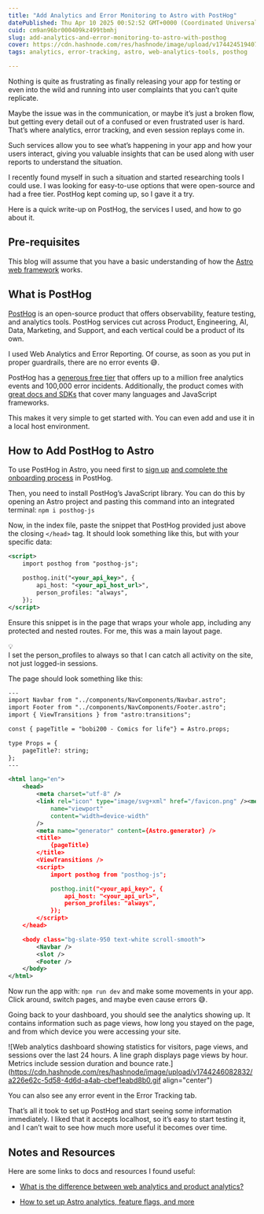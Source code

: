 ```yaml
---
title: "Add Analytics and Error Monitoring to Astro with PostHog"
datePublished: Thu Apr 10 2025 00:52:52 GMT+0000 (Coordinated Universal Time)
cuid: cm9an96br000409kz499tbmhj
slug: add-analytics-and-error-monitoring-to-astro-with-posthog
cover: https://cdn.hashnode.com/res/hashnode/image/upload/v1744245194071/0cad8634-3c35-4c43-87fd-be13dcd5b85b.png
tags: analytics, error-tracking, astro, web-analytics-tools, posthog

---
```


Nothing is quite as frustrating as finally releasing your app for testing or even into the wild and running into user complaints that you can’t quite replicate.

Maybe the issue was in the communication, or maybe it’s just a broken flow, but getting every detail out of a confused or even frustrated user is hard. That’s where analytics, error tracking, and even session replays come in.

Such services allow you to see what’s happening in your app and how your users interact, giving you valuable insights that can be used along with user reports to understand the situation.

I recently found myself in such a situation and started researching tools I could use. I was looking for easy-to-use options that were open-source and had a free tier. PostHog kept coming up, so I gave it a try.

Here is a quick write-up on PostHog, the services I used, and how to go about it.

## Pre-requisites

This blog will assume that you have a basic understanding of how the [Astro web framework](https://astro.build/) works.

## What is PostHog

[PostHog](https://posthog.com/) is an open-source product that offers observability, feature testing, and analytics tools. PostHog services cut across Product, Engineering, AI, Data, Marketing, and Support, and each vertical could be a product of its own.

I used Web Analytics and Error Reporting. Of course, as soon as you put in proper guardrails, there are no error events 😅.

PostHog has a [generous free tier](https://posthog.com/pricing) that offers up to a million free analytics events and 100,000 error incidents. Additionally, the product comes with [great docs and SDKs](https://posthog.com/docs/libraries) that cover many languages and JavaScript frameworks.

This makes it very simple to get started with. You can even add and use it in a local host environment.

## How to Add PostHog to Astro

To use PostHog in Astro, you need first to [sign up](https://us.posthog.com/) [and complete the onboarding process](https://us.posthog.com/) in PostHog.

Then, you need to install PostHog’s JavaScript library. You can do this by opening an Astro project and pasting this command into an integrated terminal: `npm i posthog-js`

Now, in the index file, paste the snippet that PostHog provided just above the closing `</head>` tag. It should look something like this, but with your specific data:

```xml
<script>
	import posthog from "posthog-js";

	posthog.init("<your_api_key>", {
		api_host: "<your_api_host_url>",
		person_profiles: "always",
	});
</script>
```

Ensure this snippet is in the page that wraps your whole app, including any protected and nested routes. For me, this was a main layout page.

<div data-node-type="callout">
<div data-node-type="callout-emoji">💡</div>
<div data-node-type="callout-text">I set the person_profiles to always so that I can catch all activity on the site, not just logged-in sessions.</div>
</div>

The page should look something like this:

```xml
---
import Navbar from "../components/NavComponents/Navbar.astro";
import Footer from "../components/NavComponents/Footer.astro";
import { ViewTransitions } from "astro:transitions";

const { pageTitle = "bobi200 - Comics for life"} = Astro.props;

type Props = {
	pageTitle?: string;
};
---

<html lang="en">
	<head>
		<meta charset="utf-8" />
		<link rel="icon" type="image/svg+xml" href="/favicon.png" /><meta
			name="viewport"
			content="width=device-width"
		/>
		<meta name="generator" content={Astro.generator} />
		<title>
			{pageTitle}
		</title>
		<ViewTransitions />
		<script>
			import posthog from "posthog-js";

			posthog.init("<your_api_key>", {
				api_host: "<your_api_url>",
				person_profiles: "always",
			});
		</script>
	</head>

	<body class="bg-slate-950 text-white scroll-smooth">
		<Navbar />
		<slot />
		<Footer />
	</body>
</html>
```

Now run the app with: `npm run dev` and make some movements in your app. Click around, switch pages, and maybe even cause errors 😅.

Going back to your dashboard, you should see the analytics showing up. It contains information such as page views, how long you stayed on the page, and from which device you were accessing your site.

![Web analytics dashboard showing statistics for visitors, page views, and sessions over the last 24 hours. A line graph displays page views by hour. Metrics include session duration and bounce rate.](https://cdn.hashnode.com/res/hashnode/image/upload/v1744246082832/a226e62c-5d58-4d6d-a4ab-cbef1eabd8b0.gif align="center")

You can also see any error event in the Error Tracking tab.

That’s all it took to set up PostHog and start seeing some information immediately. I liked that it accepts localhost, so it’s easy to start testing it, and I can’t wait to see how much more useful it becomes over time.

## Notes and Resources

Here are some links to docs and resources I found useful:

* [What is the difference between web analytics and product analytics?](https://posthog.com/docs/web-analytics/faq)
    
* [How to set up Astro analytics, feature flags, and more](https://posthog.com/tutorials/astro-analytics)